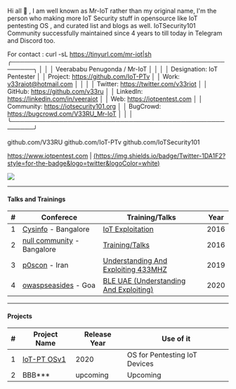 Hi all 👋 , I am well known as Mr-IoT rather than my original name, 
I'm the person who making more IoT Security stuff in opensource like IoT pentesting OS , and curated list and blogs as well. 
IoTSecurity101 Community successfully maintained since 4 years to till today in Telegram and Discord too.

For contact : curl -sL https://tinyurl.com/mr-iot|sh 
    ╭───────────────────────────────────────────────────────╮
    │                                                       │
    │           Veerababu Penugonda / Mr-IoT                │
    │                                                       │
    │   Designation:  IoT Pentester                         │
    │       Project:  https://github.com/IoT-PTv            │
    │          Work:  v33raiot@hotmail.com                  │
    │                                                       │
    │       Twitter:  https://twitter.com/v33riot           │
    │        GitHub:  https://github.com/v33ru              │
    │      LinkedIn:  https://linkedin.com/in/veeraiot      │
    │           Web:  https://iotpentest.com                │
    │     Community:  https://iotsecurity101.org            │
    │      BugCrowd:  https://bugcrowd.com/V33RU_Mr-IoT     │
    │                                                       │
    ╰───────────────────────────────────────────────────────╯



github.com/V33RU
github.com/IoT-PTv
github.com/IoTSecurity101






https://www.iotpentest.com | [(https://img.shields.io/badge/Twitter-1DA1F2?style=for-the-badge&logo=twitter&logoColor=white)](https://twitter.com/v33riot)

![](https://komarev.com/ghpvc/?username=v33ru)

--------------------------------------------------------------------------------------------------------------------------

#### Talks and Trainings 
| # | Conferece | Training/Talks | Year |
| ---|---|---|---|
|1| [Cysinfo](https://cysinfo.com/) - Bangalore | [IoT Exploitation](https://cysinfo.com/8th-meetup-iot-exploitation/) | 2016
|2|[null community](null.community) - Bangalore | [Training/Talks](https://null.community/profile/3556-veerababu-mr-iot) | 2016
|3|[p0scon](https://www.poscon.ir) - Iran | [Understanding And Exploiting 433MHZ](https://www.poscon.ir/2019/) | 2019
|4|[owaspseasides](https://www.owaspseasides.com/) - Goa |[BLE UAE (Understanding And Exploiting)](https://www.owaspseasides.com/sessions/ble_uae/) | 2020

------------------------------------------------------------------------------------------------------------------------------

#### Projects 
|#| Project Name | Release Year | Use of it |
| ---|---|---|---|
|1| [IoT-PT OSv1](https://github.com/IoT-PTv/IoT-PT) | 2020 | OS for Pentesting IoT Devices |
|2| BBB*** | upcoming| Upcoming|


